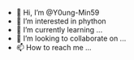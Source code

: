 - 👋 Hi, I’m @Y0ung-Min59
- 👀 I’m interested in phython
- 🌱 I’m currently learning ...
- 💞️ I’m looking to collaborate on ...
- 📫 How to reach me ...

<!---
Y0ung-Min59/Y0ung-Min59 is a ✨ special ✨ repository because its `README.md` (this file) appears on your GitHub profile.
You can click the Preview link to take a look at your changes.
--->
